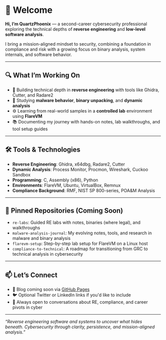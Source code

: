 # 👋 Welcome

**Hi, I’m QuartzPhoenix** — a second-career cybersecurity professional exploring the technical depths of **reverse engineering** and **low-level software analysis**.

I bring a mission-aligned mindset to security, combining a foundation in compliance and risk with a growing focus on binary analysis, system internals, and software behavior.

---

## 🔍 What I’m Working On

- 🧠 Building technical depth in **reverse engineering** with tools like Ghidra, Cutter, and Radare2  
- 🔐 Studying **malware behavior**, **binary unpacking**, and **dynamic analysis**  
- ⚙️ Learning from real-world samples in a **controlled lab** environment using **FlareVM**  
- 📚 Documenting my journey with hands-on notes, lab walkthroughs, and tool setup guides

---

## 🛠️ Tools & Technologies

- **Reverse Engineering**: Ghidra, x64dbg, Radare2, Cutter  
- **Dynamic Analysis**: Process Monitor, Procmon, Wireshark, Cuckoo Sandbox  
- **Programming**: C, Assembly (x86), Python  
- **Environments**: FlareVM, Ubuntu, VirtualBox, Remnux  
- **Compliance Background**: RMF, NIST SP 800-series, POA&M Analysis

---

## 📌 Pinned Repositories (Coming Soon)

- `re-labs`: Guided RE labs with notes, binaries (where legal), and walkthroughs  
- `malware-analysis-journal`: My evolving notes, tools, and research in malware and binary analysis  
- `flarevm-setup`: Step-by-step lab setup for FlareVM on a Linux host  
- `compliance-to-technical`: A roadmap for transitioning from GRC to technical analysis in cybersecurity

---

## 📫 Let’s Connect

- 📝 Blog coming soon via [GitHub Pages](https://pages.github.com/)  
- 🐦 Optional Twitter or LinkedIn links if you'd like to include  
- 💬 Always open to conversations about RE, compliance, and career pivots in cyber

---

_“Reverse engineering software and systems to uncover what hides beneath. Cybersecurity through clarity, persistence, and mission-aligned analysis.”_
